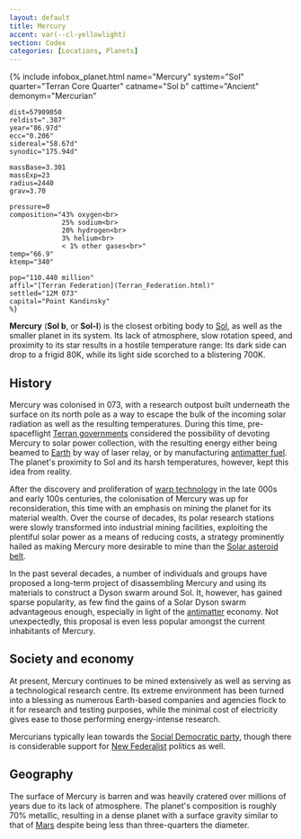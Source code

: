 ```yaml
---
layout: default
title: Mercury
accent: var(--cl-yellowlight)
section: Codex
categories: [Locations, Planets]
---
```

{% include infobox_planet.html 
    name="Mercury"
    system="Sol"
    quarter="Terran Core Quarter"
    catname="Sol b"
    cattime="Ancient"
    demonym="Mercurian"

    dist=57909050 
    reldist=".387"
    year="86.97d"
    ecc="0.206"
    sidereal="58.67d"
    synodic="175.94d"

    massBase=3.301
    massExp=23
    radius=2440
    grav=3.70

    pressure=0
    composition="43% oxygen<br>
                 25% sodium<br>
                 20% hydrogen<br>
                 3% helium<br>
                 < 1% other gases<br>"
    temp="66.9"
    ktemp="340"

    pop="110.440 million"
    affil="[Terran Federation](Terran_Federation.html)"
    settled="12M 073"
    capital="Point Kandinsky"
    %}

**Mercury** (**Sol b**, or **Sol-I**) is the closest orbiting body to [Sol](Sol.html), as well as
the smaller planet in its system. Its lack of atmosphere, slow rotation speed, and proximity to its
star results in a hostile temperature range: Its dark side can drop to a frigid 80K, while its light
side scorched to a blistering 700K.

## History
Mercury was colonised in 073, with a research outpost built underneath the surface on its north pole
as a way to escape the bulk of the incoming solar radiation as well as the resulting temperatures.
During this time, pre-spaceflight [Terran governments](Terran_Federation.html) considered the possibility
of devoting Mercury to solar power collection, with the resulting energy either being beamed to [Earth](Earth.html)
by way of laser relay, or by manufacturing [antimatter fuel](Antimatter.html). The planet's proximity
to Sol and its harsh temperatures, however, kept this idea from reality.

After the discovery and proliferation of [warp technology](Warp_drive.html) in the late 000s and early
100s centuries, the colonisation of Mercury was up for reconsideration, this time with an emphasis
on mining the planet for its material wealth. Over the course of decades, its polar research stations
were slowly transformed into industrial mining facilities, exploiting the plentiful solar power as
a means of reducing costs, a strategy prominently hailed as making Mercury more desirable to mine
than the [Solar asteroid belt](Solar_asteroid_belt.html).

In the past several decades, a number of individuals and groups have proposed a long-term project of
disassembling Mercury and using its materials to construct a Dyson swarm around Sol. It, however,
has gained sparse popularity, as few find the gains of a Solar Dyson swarm advantageous enough,
especially in light of the [antimatter](Antimatter.html) economy. Not unexpectedly, this proposal is
even less popular amongst the current inhabitants of Mercury.

## Society and economy 
At present, Mercury continues to be mined extensively as well as serving as a technological research
centre. Its extreme environment has been turned into a blessing as numerous Earth-based companies and
agencies flock to it for research and testing purposes, while the minimal cost of electricity gives
ease to those performing energy-intense research.

Mercurians typically lean towards the [Social Democratic party](Social_Democratic_Party), though there
is considerable support for [New Federalist](New_Federalist_Party) politics as well.

## Geography
The surface of Mercury is barren and was heavily cratered over millions of years due to its lack
of atmosphere. The planet's composition is roughly 70% metallic, resulting in a dense planet with
a surface gravity similar to that of [Mars](Mars.html) despite being less than three-quarters the
diameter.
